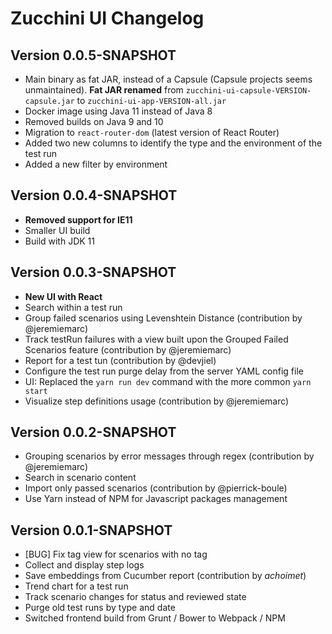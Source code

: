 Zucchini UI Changelog
=====================

Version 0.0.5-SNAPSHOT
----------------------

* Main binary as fat JAR, instead of a Capsule (Capsule projects seems unmaintained).
  **Fat JAR renamed** from `zucchini-ui-capsule-VERSION-capsule.jar` to `zucchini-ui-app-VERSION-all.jar`
* Docker image using Java 11 instead of Java 8
* Removed builds on Java 9 and 10
* Migration to `react-router-dom` (latest version of React Router)
* Added two new columns to identify the type and the environment of the test run
* Added a new filter by environment

Version 0.0.4-SNAPSHOT
----------------------

* **Removed support for IE11**
* Smaller UI build
* Build with JDK 11


Version 0.0.3-SNAPSHOT
----------------------

* **New UI with React**
* Search within a test run
* Group failed scenarios using Levenshtein Distance (contribution by @jeremiemarc)
* Track testRun failures with a view built upon the Grouped Failed Scenarios feature (contribution by @jeremiemarc)
* Report for a test tun (contribution by @devjiel)
* Configure the test run purge delay from the server YAML config file
* UI: Replaced the `yarn run dev` command with the more common `yarn start`
* Visualize step definitions usage (contribution by @jeremiemarc)


Version 0.0.2-SNAPSHOT
----------------------

* Grouping scenarios by error messages through regex (contribution by @jeremiemarc)
* Search in scenario content
* Import only passed scenarios (contribution by @pierrick-boule)
* Use Yarn instead of NPM for Javascript packages management


Version 0.0.1-SNAPSHOT
----------------------

* [BUG] Fix tag view for scenarios with no tag 
* Collect and display step logs
* Save embeddings from Cucumber report (contribution by _achoimet_)
* Trend chart for a test run
* Track scenario changes for status and reviewed state
* Purge old test runs by type and date
* Switched frontend build from Grunt / Bower to Webpack / NPM
